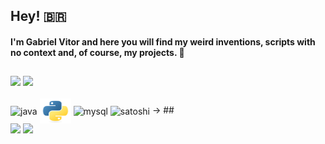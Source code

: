 <h2>Hey! 🇧🇷</h2>

<h4>I'm Gabriel Vitor and here you will find my weird inventions, scripts with no context and, of course, my projects. 🥸</h4>

  ##
<div>
  <img height="180em" src="https://github-readme-stats.vercel.app/api?username=gvitorguimaraes&show_icons=true&theme=swift&include_all_commits=true&count_private=true"/>
  <img height="180em" src="https://github-readme-stats.vercel.app/api/top-langs/?username=gvitorguimaraes&layout=compact&langs_count=7&theme=swift"/>
</div>
<!-
<div style="display: inline_block"><br>
  <img align="center" alt="java" height="40" width="50" src="https://cdn.jsdelivr.net/gh/devicons/devicon/icons/java/java-original.svg">
  <img align="center" alt="Python" height="40" width="50" src="https://raw.githubusercontent.com/devicons/devicon/master/icons/python/python-original.svg">
  <img align="center" alt="mysql" height="40" width="50" src="https://cdn.jsdelivr.net/gh/devicons/devicon/icons/mysql/mysql-original.svg">
  <!--<img align="center" alt="docker" height="40" width="50" src="https://cdn.jsdelivr.net/gh/devicons/devicon/icons/docker/docker-plain-wordmark.svg">-->
  <img align="center" alt="satoshi" height="40" width="50" src="https://cdn.jsdelivr.net/gh/devicons/devicon/icons/linux/linux-plain.svg">
</div>
->
##
<div> 
  <a href = "https://www.hackerrank.com/Eratoz"><img src="https://img.shields.io/badge/-Hackerrank-2EC866?style=for-the-badge&logo=HackerRank&logoColor=white" target="_blank"></a>
  <a href="https://www.linkedin.com/in/gabriel-vitor-guimar%C3%A3es-1134a820a/" target="_blank"><img src="https://img.shields.io/badge/-LinkedIn-%230077B5?style=for-the-badge&logo=linkedin&logoColor=white" target="_blank"></a> 
</div>
